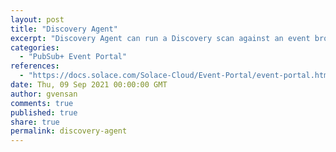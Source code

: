 ```yaml
---
layout: post
title: "Discovery Agent"
excerpt: "Discovery Agent can run a Discovery scan against an event broker to scan the event-driven architecture using a specified set of topic subscriptions."
categories:
  - "PubSub+ Event Portal"
references:
  - "https://docs.solace.com/Solace-Cloud/Event-Portal/event-portal.htm"
date: Thu, 09 Sep 2021 00:00:00 GMT
author: gvensan
comments: true
published: true
share: true
permalink: discovery-agent
---
```


